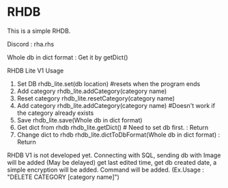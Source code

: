 # RHDB

This is a simple RHDB.

Discord : rha.rhs

Whole db in dict format : Get it by getDict()

RHDB Lite V1 Usage
1. Set DB
   rhdb_lite.set(db location) #resets when the program ends
2. Add category 
   rhdb_lite.addCategory(category name)
3. Reset category 
   rhdb_lite.resetCategory(category name)
4. Add category
   rhdb_lite.addCategory(category name) #Doesn't work if the category already exists
5. Save
   rhdb_lite.save(Whole db in dict format)
6. Get dict from rhdb
   rhdb_lite.getDict() # Need to set db first.
   : Return <Dict>
7. Change dict to rhdb 
   rhdb_lite.dictToDbFormat(Whole db in dict format)
   : Return <Str>

RHDB V1 is not developed yet.
Connecting with SQL, sending db with Image will be added (May be delayed)
get last edited time, get db created date, a simple encryption will be added. 
Command will be added. (Ex.Usage : "DELETE CATEGORY [category name]")

